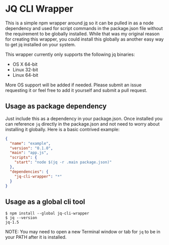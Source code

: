 # JQ CLI Wrapper

This is a simple npm wrapper around [jq](https://stedolan.github.io/jq/) so it
can be pulled in as a node dependency and used for script commands in the
package.json file without the requirement to be globally installed.  While that
was my original reason for creating this wrapper, you could install this
globally as another easy way to get jq installed on your system.

This wrapper currently only supports the following jq binaries:

- OS X 64-bit
- Linux 32-bit
- Linux 64-bit

More OS support will be added if needed.  Please submit an issue requesting it
or feel free to add it yourself and submit a pull request.


## Usage as package dependency

Just include this as a dependency in your package.json.  Once installed you can
reference `jq` directly in the package.json and not need to worry about
installing it globally.  Here is a basic contrived example:

```json
{
  "name": "example",
  "version": "0.1.0",
  "main": "app.js",
  "scripts": {
    "start": "node $(jq -r .main package.json)"
  },
  "dependencies": {
    "jq-cli-wrapper": "*"
  }
}
```


## Usage as a global cli tool

```shell
$ npm install --global jq-cli-wrapper
$ jq --version
jq-1.5
```

NOTE: You may need to open a new Terminal window or tab for `jq` to be in your
PATH after it is installed.
